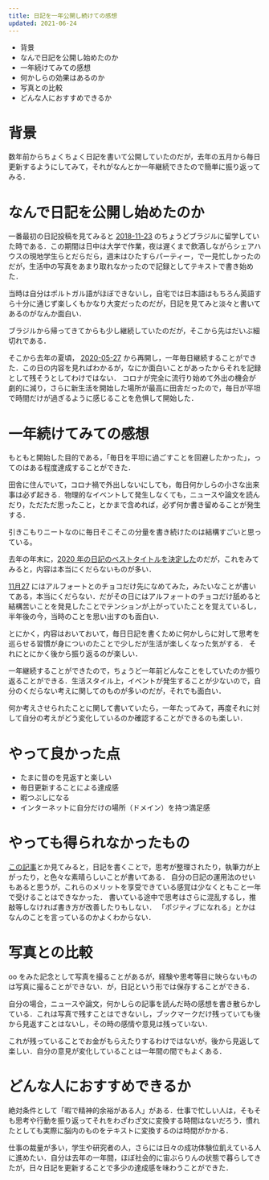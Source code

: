 ```yaml
---
title: 日記を一年公開し続けての感想
updated: 2021-06-24
---
```


- 背景
- なんで日記を公開し始めたのか
- 一年続けてみての感想
- 何かしらの効果はあるのか
- 写真との比較
- どんな人におすすめできるか


# 背景

数年前からちょくちょく日記を書いて公開していたのだが，去年の五月から毎日更新するようにしてみて，それがなんとか一年継続できたので簡単に振り返ってみる．

# なんで日記を公開し始めたのか

一番最初の日記投稿を見てみると [2018-11-23](https://sotaro.io/daily/2018-11-23) のちょうどブラジルに留学していた時である．この期間は日中は大学で作業，夜は遅くまで飲酒しながらシェアハウスの現地学生らとだらだら，週末はひたすらパーティー，で一見忙しかったのだが，生活中の写真をあまり取れなかったので記録としてテキストで書き始めた．

当時は自分はポルトガル語がほぼできないし，自宅では日本語はもちろん英語すら十分に通じず楽しくもかなり大変だったのだが，日記を見てみと淡々と書いてあるのがなんか面白い．

ブラジルから帰ってきてからも少し継続していたのだが，そこから先はだいぶ細切れである．

そこから去年の夏頃， [2020-05-27](https://sotaro.io/daily/2020-05-27) から再開し，一年毎日継続することができた．この日の内容を見ればわかるが，なにか面白いことがあったからそれを記録として残そうとしてわけではない．
コロナが完全に流行り始めて外出の機会が劇的に減り，さらに新生活を開始した場所が最高に田舎だったので，毎日が平坦で時間だけが過ぎるように感じることを危惧して開始した．


# 一年続けてみての感想

もともと開始した目的である，「毎日を平坦に過ごすことを回避したかった」，ってのはある程度達成することができた．

田舎に住んでいて，コロナ禍で外出しないにしても，毎日何かしらの小さな出来事は必ず起きる．物理的なイベントして発生しなくても，ニュースや論文を読んだり，ただただ思ったこと，とかまで含めれば，必ず何か書き留めることが発生する．

引きこもりニートなのに毎日そこそこの分量を書き続けたのは結構すごいと思っている。

去年の年末に，[2020 年の日記のベストタイトルを決定した](https://sotaro.io/ja/2020-title-award)のだが，これをみてみると，内容は本当にくだらないものが多い．

[11月27](https://sotaro.io/daily/2020-11-27) にはアルフォートとのチョコだけ先になめてみた，みたいなことが書いてある，本当にくだらない．だがその日にはアルフォートのチョコだけ舐めると結構苦いことを発見したことでテンションが上がっていたことを覚えているし，半年後の今，当時のことを思い出すのも面白い．

とにかく，内容はおいておいて，毎日日記を書くために何かしらに対して思考を巡らせる習慣が身についのたことで少しだが生活が楽しくなった気がする．
それにとにかく後から振り返るのが楽しい．

一年継続することができたので，ちょうど一年前どんなことをしていたのか振り返ることができる．生活スタイル上，イベントが発生することが少ないので，自分のくだらない考えに関してのものが多いのだが，それでも面白い．

何か考えさせられたことに関して書いていたら，一年たってみて，再度それに対して自分の考えがどう変化しているのか確認することができるのも楽しい．


# やって良かった点

- たまに昔のを見返すと楽しい
- 毎日更新することによる達成感
- 暇つぶしになる
- インターネットに自分だけの場所（ドメイン）を持つ満足感


# やっても得られなかったもの

[この記事](https://news.mynavi.jp/article/20200914-1258572/#:~:text=%E3%81%A6%E3%81%84%E3%81%BE%E3%81%99%E3%81%8B%3F-,%E6%97%A5%E8%A8%98%E3%82%92%E6%9B%B8%E3%81%8F%E5%8A%B9%E6%9E%9C,%E3%81%AB%E3%82%82%E3%81%9F%E3%82%89%E3%81%97%E3%81%A6%E3%81%8F%E3%82%8C%E3%81%BE%E3%81%99%E3%80%82)とか見てみると，日記を書くことで，思考が整理されたり，執筆力が上がったり，と色々な素晴らしいことが書いてある．
自分の日記の運用法のせいもあると思うが，これらのメリットを享受できている感覚は少なくともこと一年で受けることはできなかった．
書いている途中で思考はさらに混乱するし，推敲等しなければ書き方が改善したりもしない．
「ポジティブになれる」とかはなんのことを言っているのかよくわからない．



# 写真との比較

oo をみた記念として写真を撮ることがあるが，経験や思考等目に映らないものは写真に撮ることができない．が，日記という形では保存することができる．

自分の場合，ニュースや論文，何かしらの記事を読んだ時の感想を書き散らかしている．これは写真で残すことはできないし，ブックマークだけ残っていても後から見返すことはないし，その時の感情や意見は残っていない．

これが残っていることでお金がもらえたりするわけではないが，後から見返して楽しい．自分の意見が変化していることは一年間の間でもよくある．


# どんな人におすすめできるか

絶対条件として「暇で精神的余裕がある人」がある．仕事で忙しい人は，そもそも思考や行動を振り返ってそれをわざわざ文に変換する時間はないだろう．慣れたとしても実際に脳内のものをテキストに変換するのは時間がかかる．

仕事の裁量が多い，学生や研究者の人，さらには日々の成功体験位飢えている人に進めたい．自分は去年の一年間，ほぼ社会的に宙ぶらりんの状態で暮らしてきたが，日々日記を更新することで多少の達成感を味わうことができた．
